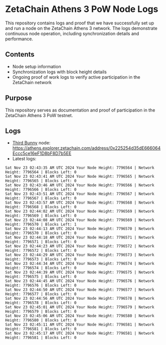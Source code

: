 # ZetaChain Athens 3 PoW Node Logs
This repository contains logs and proof that we have successfully set up and run a node on the ZetaChain Athens 3 network. The logs demonstrate continuous node operation, including synchronization details and performance.

## Contents
- Node setup information
- Synchronization logs with block height details
- Ongoing proof of work logs to verify active participation in the ZetaChain network

## Purpose
This repository serves as documentation and proof of participation in the ZetaChain Athens 3 PoW testnet.

## Logs

- [Third Bunny](https://thirdbunny.xyz/) node: https://athens.explorer.zetachain.com/address/0x225254d35dE666064Eccc5ce16eF1D8bF8D7b5EE
- Latest logs:
```
Sat Nov 23 02:43:35 AM UTC 2024 Your Node Height: 7796564 | Network Height: 7796564 | Blocks Left: 0
Sat Nov 23 02:43:41 AM UTC 2024 Your Node Height: 7796565 | Network Height: 7796565 | Blocks Left: 0
Sat Nov 23 02:43:46 AM UTC 2024 Your Node Height: 7796566 | Network Height: 7796566 | Blocks Left: 0
Sat Nov 23 02:43:51 AM UTC 2024 Your Node Height: 7796567 | Network Height: 7796567 | Blocks Left: 0
Sat Nov 23 02:43:57 AM UTC 2024 Your Node Height: 7796568 | Network Height: 7796568 | Blocks Left: 0
Sat Nov 23 02:44:02 AM UTC 2024 Your Node Height: 7796569 | Network Height: 7796569 | Blocks Left: 0
Sat Nov 23 02:44:08 AM UTC 2024 Your Node Height: 7796569 | Network Height: 7796570 | Blocks Left: 1
Sat Nov 23 02:44:13 AM UTC 2024 Your Node Height: 7796570 | Network Height: 7796570 | Blocks Left: 0
Sat Nov 23 02:44:18 AM UTC 2024 Your Node Height: 7796571 | Network Height: 7796571 | Blocks Left: 0
Sat Nov 23 02:44:23 AM UTC 2024 Your Node Height: 7796572 | Network Height: 7796572 | Blocks Left: 0
Sat Nov 23 02:44:29 AM UTC 2024 Your Node Height: 7796573 | Network Height: 7796573 | Blocks Left: 0
Sat Nov 23 02:44:34 AM UTC 2024 Your Node Height: 7796574 | Network Height: 7796574 | Blocks Left: 0
Sat Nov 23 02:44:39 AM UTC 2024 Your Node Height: 7796575 | Network Height: 7796575 | Blocks Left: 0
Sat Nov 23 02:44:45 AM UTC 2024 Your Node Height: 7796576 | Network Height: 7796576 | Blocks Left: 0
Sat Nov 23 02:44:50 AM UTC 2024 Your Node Height: 7796577 | Network Height: 7796577 | Blocks Left: 0
Sat Nov 23 02:44:56 AM UTC 2024 Your Node Height: 7796578 | Network Height: 7796578 | Blocks Left: 0
Sat Nov 23 02:45:01 AM UTC 2024 Your Node Height: 7796579 | Network Height: 7796579 | Blocks Left: 0
Sat Nov 23 02:45:06 AM UTC 2024 Your Node Height: 7796580 | Network Height: 7796580 | Blocks Left: 0
Sat Nov 23 02:45:11 AM UTC 2024 Your Node Height: 7796581 | Network Height: 7796581 | Blocks Left: 0
Sat Nov 23 02:45:17 AM UTC 2024 Your Node Height: 7796581 | Network Height: 7796581 | Blocks Left: 0
```
